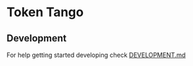 # Token Tango

## Development

For help getting started developing check [DEVELOPMENT.md](DEVELOPMENT.md)
